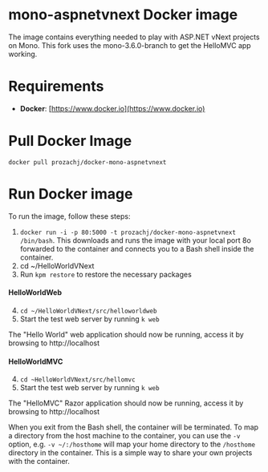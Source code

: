 mono-aspnetvnext Docker image
=============================

The image contains everything needed to play with ASP.NET vNext projects on Mono. This fork uses the mono-3.6.0-branch to get the HelloMVC app working.

# Requirements

* **Docker**: [https://www.docker.io](https://www.docker.io)

# Pull Docker Image
`docker pull prozachj/docker-mono-aspnetvnext`

# Run Docker image
To run the image, follow these steps:

1. `docker run -i -p 80:5000 -t prozachj/docker-mono-aspnetvnext /bin/bash`. This downloads and runs the image with your local port 8o forwarded to the container and connects you to a Bash shell inside the container.
2. cd ~/HelloWorldVNext
3. Run `kpm restore` to restore the necessary packages
 
#### HelloWorldWeb
4. `cd ~/HelloWorldVNext/src/helloworldweb`
5. Start the test web server by running `k web`

The "Hello World" web application should now be running, access it by browsing to http://localhost

#### HelloWorldMVC
4. `cd ~HelloWorldVNext/src/hellomvc`
5. Start the test web server by running `k web`

The "HelloMVC" Razor application should now be running, access it by browsing to http://localhost

When you exit from the Bash shell, the container will be terminated.
To map a directory from the host machine to the container, you can use the `-v` option, e.g. `-v ~/:/hosthome` will map your home directory to the `/hosthome` directory in the container. This is a simple way to share your own projects with the container.



